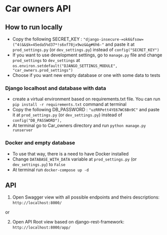 # Car owners API

## How to run locally
- Copy the following SECRET_KEY : 
`"django-insecure-=ok6&fsow=(^4(&&$k=45eda5%d37*!s6xf78jx9wz&&g#6h6-"` 
and paste it at `prod_settings.py` (or `dev_settings.py`) instead of 
`config("SECRET_KEY")`
- If you want to use development settings, go to `manage.py` file and change 
`prod_settings` to `dev_settings` at
`os.environ.setdefault("DJANGO_SETTINGS_MODULE", "car_owners.prod_settings")`
- Choose if you want new empty database or one with some data to tests


### Django localhost and database with data
- create a virtual environment based on requirements.txt file.
You can run `pip install -r requirements.txt` command at terminal
- Copy the following DB_PASSWORD : `"uzRRPett4YE67WC6Bn9C"`
and paste it at `prod_settings.py` (or `dev_settings.py`) instead of 
`config("DB_PASSWORD"),`
- At terminal go to Car_owners directory and run `python manage.py runserver`


### Docker and empty database
- To use that way, there is a need to have Docker installed
- Change `DATABASE_WITH_DATA` variable at `prod_settings.py` (or `dev_settings.py`)
to `False`
- At terminal run `docker-compose up -d`


## API

1. Open Swagger view with all possible endpoints and theirs descriptions:
`http://localhost:8000/`

or

2. Open API Root view based on django-rest-framework:
`http://localhost:8000/app/`

